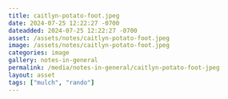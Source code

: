 ```yaml
---
title: caitlyn-potato-foot.jpeg
date: 2024-07-25 12:22:27 -0700
dateadded: 2024-07-25 12:22:27 -0700
asset: /assets/notes/caitlyn-potato-foot.jpeg
image: /assets/notes/caitlyn-potato-foot.jpeg
categories: image
gallery: notes-in-general
permalink: /media/notes-in-general/caitlyn-potato-foot-jpeg
layout: asset
tags: ["mulch", "rando"]
--- 
```

